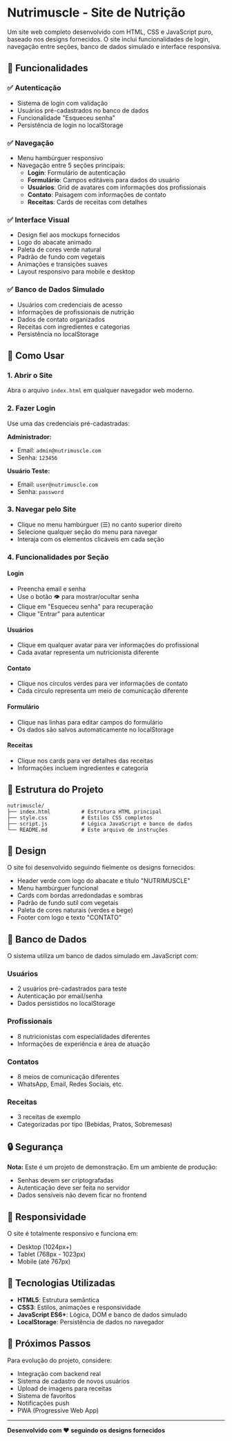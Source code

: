 # Nutrimuscle - Site de Nutrição

Um site web completo desenvolvido com HTML, CSS e JavaScript puro, baseado nos designs fornecidos. O site inclui funcionalidades de login, navegação entre seções, banco de dados simulado e interface responsiva.

## 🚀 Funcionalidades

### ✅ Autenticação
- Sistema de login com validação
- Usuários pré-cadastrados no banco de dados
- Funcionalidade "Esqueceu senha"
- Persistência de login no localStorage

### ✅ Navegação
- Menu hambúrguer responsivo
- Navegação entre 5 seções principais:
  - **Login**: Formulário de autenticação
  - **Formulário**: Campos editáveis para dados do usuário
  - **Usuários**: Grid de avatares com informações dos profissionais
  - **Contato**: Paisagem com informações de contato
  - **Receitas**: Cards de receitas com detalhes

### ✅ Interface Visual
- Design fiel aos mockups fornecidos
- Logo do abacate animado
- Paleta de cores verde natural
- Padrão de fundo com vegetais
- Animações e transições suaves
- Layout responsivo para mobile e desktop

### ✅ Banco de Dados Simulado
- Usuários com credenciais de acesso
- Informações de profissionais de nutrição
- Dados de contato organizados
- Receitas com ingredientes e categorias
- Persistência no localStorage

## 🔧 Como Usar

### 1. Abrir o Site
Abra o arquivo `index.html` em qualquer navegador web moderno.

### 2. Fazer Login
Use uma das credenciais pré-cadastradas:

**Administrador:**
- Email: `admin@nutrimuscle.com`
- Senha: `123456`

**Usuário Teste:**
- Email: `user@nutrimuscle.com`
- Senha: `password`

### 3. Navegar pelo Site
- Clique no menu hambúrguer (☰) no canto superior direito
- Selecione qualquer seção do menu para navegar
- Interaja com os elementos clicáveis em cada seção

### 4. Funcionalidades por Seção

#### Login
- Preencha email e senha
- Use o botão 👁 para mostrar/ocultar senha
- Clique em "Esqueceu senha" para recuperação
- Clique "Entrar" para autenticar

#### Usuários
- Clique em qualquer avatar para ver informações do profissional
- Cada avatar representa um nutricionista diferente

#### Contato
- Clique nos círculos verdes para ver informações de contato
- Cada círculo representa um meio de comunicação diferente

#### Formulário
- Clique nas linhas para editar campos do formulário
- Os dados são salvos automaticamente no localStorage

#### Receitas
- Clique nos cards para ver detalhes das receitas
- Informações incluem ingredientes e categoria

## 📁 Estrutura do Projeto

```
nutrimuscle/
├── index.html          # Estrutura HTML principal
├── style.css           # Estilos CSS completos
├── script.js           # Lógica JavaScript e banco de dados
└── README.md           # Este arquivo de instruções
```

## 🎨 Design

O site foi desenvolvido seguindo fielmente os designs fornecidos:
- Header verde com logo do abacate e título "NUTRIMUSCLE"
- Menu hambúrguer funcional
- Cards com bordas arredondadas e sombras
- Padrão de fundo sutil com vegetais
- Paleta de cores naturais (verdes e bege)
- Footer com logo e texto "CONTATO"

## 💾 Banco de Dados

O sistema utiliza um banco de dados simulado em JavaScript com:

### Usuários
- 2 usuários pré-cadastrados para teste
- Autenticação por email/senha
- Dados persistidos no localStorage

### Profissionais
- 8 nutricionistas com especialidades diferentes
- Informações de experiência e área de atuação

### Contatos
- 8 meios de comunicação diferentes
- WhatsApp, Email, Redes Sociais, etc.

### Receitas
- 3 receitas de exemplo
- Categorizadas por tipo (Bebidas, Pratos, Sobremesas)

## 🔒 Segurança

**Nota:** Este é um projeto de demonstração. Em um ambiente de produção:
- Senhas devem ser criptografadas
- Autenticação deve ser feita no servidor
- Dados sensíveis não devem ficar no frontend

## 📱 Responsividade

O site é totalmente responsivo e funciona em:
- Desktop (1024px+)
- Tablet (768px - 1023px)
- Mobile (até 767px)

## 🌟 Tecnologias Utilizadas

- **HTML5**: Estrutura semântica
- **CSS3**: Estilos, animações e responsividade
- **JavaScript ES6+**: Lógica, DOM e banco de dados simulado
- **LocalStorage**: Persistência de dados no navegador

## 🚀 Próximos Passos

Para evolução do projeto, considere:
- Integração com backend real
- Sistema de cadastro de novos usuários
- Upload de imagens para receitas
- Sistema de favoritos
- Notificações push
- PWA (Progressive Web App)

---

**Desenvolvido com ❤️ seguindo os designs fornecidos**

